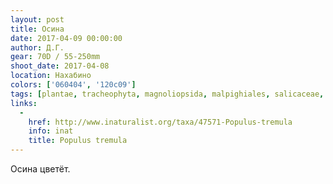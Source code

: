 ```yaml
---
layout: post
title: Осина
date: 2017-04-09 00:00:00
author: Д.Г.
gear: 70D / 55-250mm
shoot_date: 2017-04-08
location: Нахабино
colors: ['060404', '120c09']
tags: [plantae, tracheophyta, magnoliopsida, malpighiales, salicaceae, populus, populus tremula]
links:
  -
    href: http://www.inaturalist.org/taxa/47571-Populus-tremula
    info: inat
    title: Populus tremula
---
```


Осина цветёт.
